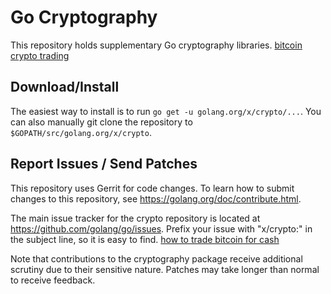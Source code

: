 # Go Cryptography

This repository holds supplementary Go cryptography libraries.
[bitcoin crypto trading](https://www.facebook.com/bitcoinhowtocrypto/)
## Download/Install

The easiest way to install is to run `go get -u golang.org/x/crypto/...`. You
can also manually git clone the repository to `$GOPATH/src/golang.org/x/crypto`.

## Report Issues / Send Patches

This repository uses Gerrit for code changes. To learn how to submit changes to
this repository, see https://golang.org/doc/contribute.html.

The main issue tracker for the crypto repository is located at
https://github.com/golang/go/issues. Prefix your issue with "x/crypto:" in the
subject line, so it is easy to find.
[how to trade bitcoin for cash](https://goo.gl/7Tw4Cn)

Note that contributions to the cryptography package receive additional scrutiny
due to their sensitive nature. Patches may take longer than normal to receive
feedback.
